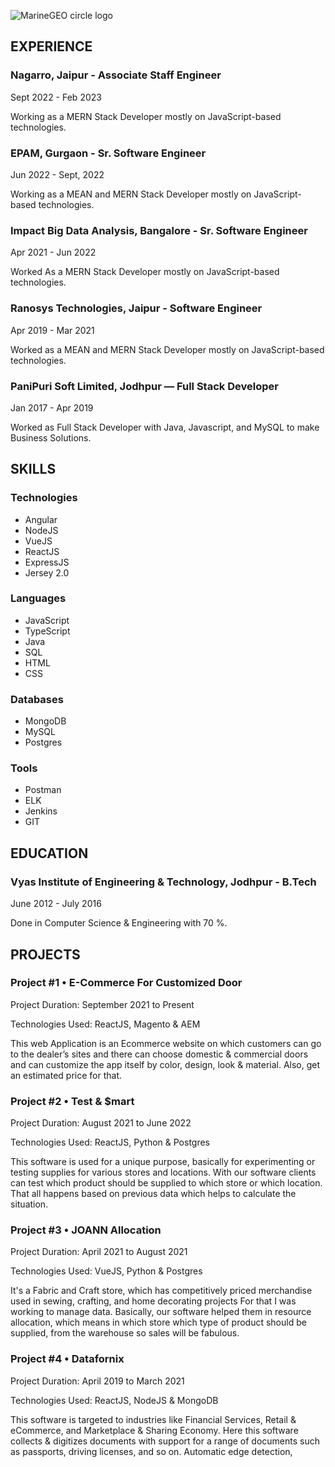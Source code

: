 ![MarineGEO circle logo](/header.jpeg")

## EXPERIENCE

### Nagarro, Jaipur - Associate Staff Engineer
Sept 2022 - Feb 2023

Working as a MERN Stack Developer mostly on JavaScript-based technologies.

### EPAM, Gurgaon - Sr. Software Engineer
Jun 2022 - Sept, 2022

Working as a MEAN and MERN Stack Developer mostly on JavaScript-based technologies.

### Impact Big Data Analysis, Bangalore - Sr. Software Engineer
Apr 2021 - Jun 2022

Worked As a MERN Stack Developer mostly on JavaScript-based technologies.

### Ranosys Technologies, Jaipur - Software Engineer
Apr 2019 - Mar 2021

Worked as a MEAN and MERN Stack Developer mostly on JavaScript-based technologies.

### PaniPuri Soft Limited, Jodhpur — Full Stack Developer
Jan 2017 - Apr 2019

Worked as Full Stack Developer with Java, Javascript, and MySQL to make Business Solutions.

## SKILLS

### Technologies
- Angular
- NodeJS
- VueJS
- ReactJS
- ExpressJS
- Jersey 2.0

### Languages
- JavaScript
- TypeScript
- Java
- SQL
- HTML
- CSS

### Databases
- MongoDB
- MySQL
- Postgres

### Tools
- Postman
- ELK
- Jenkins
- GIT

## EDUCATION

### Vyas Institute of Engineering & Technology, Jodhpur - B.Tech
June 2012 - July 2016

Done in Computer Science & Engineering with 70 %.

## PROJECTS

### Project #1 • E-Commerce For Customized Door
Project Duration: September 2021 to Present

Technologies Used: ReactJS, Magento & AEM

This web Application is an Ecommerce website on which customers can go to the dealer’s sites and there can choose domestic & commercial doors and can customize the app itself by color, design, look & material. Also, get an estimated price for that.

### Project #2 • Test & $mart
Project Duration: August 2021 to June 2022

Technologies Used: ReactJS, Python & Postgres

This software is used for a unique purpose, basically for experimenting or testing supplies for various stores and locations. With our software clients can test which product should be supplied to which store or which location. That all happens based on previous data which helps to calculate the situation.

### Project #3 • JOANN Allocation
Project Duration: April 2021 to August 2021

Technologies Used: VueJS, Python & Postgres

It's a Fabric and Craft store, which has competitively priced merchandise used in sewing, crafting, and home decorating projects For that I was working to manage data. Basically, our software helped them in resource allocation, which means in which store which type of product should be supplied, from the warehouse so sales will be fabulous.

### Project #4 • Datafornix
Project Duration: April 2019 to March 2021

Technologies Used: ReactJS, NodeJS & MongoDB

This software is targeted to industries like Financial Services, Retail & eCommerce, and Marketplace & Sharing Economy. Here this software collects & digitizes documents with support for a range of documents such as passports, driving licenses, and so on. Automatic edge detection,
